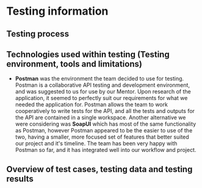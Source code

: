 # Testing information

## Testing process

## Technologies used within testing (Testing environment, tools and limitations)

- **Postman** was the environment the team decided to use for testing. Postman is a collaborative API testing and development environment, and was suggested to us for use by our Mentor. Upon research of the application, it seemed to perfectly suit our requirements for what we needed the application for. Postman allows the team to work cooperatively to write tests for the API, and all the tests and outputs for the API are contained in a single workspace. Another alternative we were considering was **SoapUI** which has most of the same functionality as Postman, however Postman appeared to be the easier to use of the two, having a smaller, more focused set of features that better suited our project and it's timeline. The team has been very happy with Postman so far, and it has integrated well into our workflow and project.

## Overview of test cases, testing data and testing results